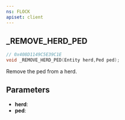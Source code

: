 ```yaml
---
ns: FLOCK
apiset: client
---
```

## _REMOVE_HERD_PED

```c
// 0x408D1149C5E39C1E
void _REMOVE_HERD_PED(Entity herd,Ped ped);
```

Remove the ped from a herd.

## Parameters
* **herd**:
* **ped**:



